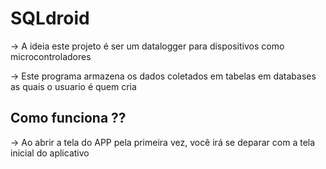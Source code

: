 # SQLdroid

-> A ideia este projeto é ser um datalogger para dispositivos como microcontroladores

-> Este programa armazena os dados coletados em tabelas em databases as quais o usuario é quem cria

## Como funciona ??

-> Ao abrir a tela do APP pela primeira vez, você irá se deparar com a tela inicial do aplicativo

